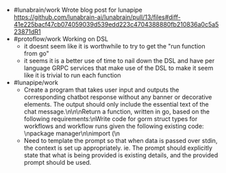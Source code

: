 - #lunabrain/work Wrote blog post for lunapipe https://github.com/lunabrain-ai/lunabrain/pull/13/files#diff-41e225bacf47cb074059039d539edd223c4704388880fb210836a0c5a523871dR1
- #protoflow/work Working on DSL
	- it doesnt seem like it is worthwhile to try to get the "run function from go"
	- it seems it is a better use of time to nail down the DSL and have per language GRPC services that make use of the DSL to make it seem like it is trivial to run each function
- #lunapipe/work
	- Create a program that takes user input and outputs the corresponding chatbot response without any banner or decorative elements. The output should only include the essential text of the chat message.\n\n\nReturn a function, written in go, based on the following requirements:\nWrite code for gorm struct types for workflows and workflow runs given the following existing code: \npackage manager\n\nimport (\n
	- Need to template the prompt so that when data is passed over stdin, the context is set up appropriately. ie. The prompt should explicitly state that what is being provided is existing details, and the provided prompt should be used.